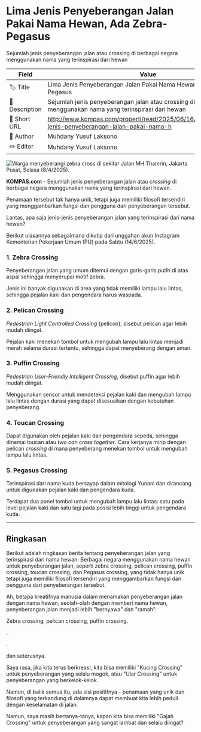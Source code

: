 # Lima Jenis Penyeberangan Jalan Pakai Nama Hewan, Ada Zebra-Pegasus

Sejumlah jenis penyeberangan jalan atau crossing di berbagai negara menggunakan nama yang terinspirasi dari hewan

| Field         | Value                                                       |
|---------------|-------------------------------------------------------------|
| 🏷️ Title       | Lima Jenis Penyeberangan Jalan Pakai Nama Hewan, Ada Zebra-Pegasus |
| 📝 Description | Sejumlah jenis penyeberangan jalan atau crossing di berbagai negara menggunakan nama yang terinspirasi dari hewan |
| 🔗 Short URL   | http://www.kompas.com/properti/read/2025/06/16/083000621/lima-jenis-penyeberangan-jalan-pakai-nama-h |
| 👤 Author      | Muhdany Yusuf Laksono |
| ✏️ Editor      | Muhdany Yusuf Laksono |

![Warga menyeberangi zebra cross di sekitar Jalan MH Thamrin, Jakarta Pusat, Selasa (8/4/2025).](https://asset.kompas.com/crops/rFukHR69hpSKa25NyausPE42OsU=/0x0:3500x2333/750x500/data/photo/2025/04/08/67f4be35bb80b.jpg)

**KOMPAS.com** - Sejumlah jenis penyeberangan jalan atau *crossing* di berbagai negara menggunakan nama yang terinspirasi dari hewan.

Penamaan tersebut tak hanya unik, tetapi juga memiliki filosofi tersendiri yang menggambarkan fungsi dan pengguna dari penyeberangan tersebut.

Lantas, apa saja jenis-jenis penyeberangan jalan yang terinspirasi dari nama hewan?

Berikut ulasannya sebagaimana dikutip dari unggahan akun Instagram Kementerian Pekerjaan Umum (PU) pada Sabtu (14/6/2025).

### 1. Zebra Crossing

Penyeberangan jalan yang umum ditemui dengan garis-garis putih di atas aspal sehingga menyerupai motif zebra.

Jenis ini banyak digunakan di area yang tidak memiliki lampu lalu lintas, sehingga pejalan kaki dan pengendara harus waspada.

### 2. Pelican Crossing

*Pedestrian Light Controlled Crossing* (pelicon), disebut pelican agar lebih mudah diingat.

Pejalan kaki menekan tombol untuk mengubah lampu lalu lintas menjadi merah selama durasi tertentu, sehingga dapat menyeberang dengan aman.

### 3. Puffin Crossing

*Pedestrian User-Friendly Intelligent Crossing*, disebut puffin agar lebih mudah diingat.

Menggunakan sensor untuk mendeteksi pejalan kaki dan mengubah lampu lalu lintas dengan durasi yang dapat disesuaikan dengan kebutuhan penyeberang.

### 4. Toucan Crossing

Dapat digunakan oleh pejalan kaki dan pengendara sepeda, sehingga dinamai toucan atau *two can cross together*. Cara kerjanya mirip dengan pelican *crossing* di mana penyeberang menekan tombol untuk mengubah lampu lalu lintas.

### 5. Pegasus Crossing

Terinspirasi dari nama kuda bersayap dalam mitologi Yunani dan dirancang untuk digunakan pejalan kaki dan pengendara kuda.

Terdapat dua panel tombol untuk mengubah lampu lalu lintas: satu pada level pejalan kaki dan satu lagi pada posisi lebih tinggi untuk pengendara kuda.

---
## Ringkasan

Berikut adalah ringkasan berita tentang penyeberangan jalan yang terinspirasi dari nama hewan: Berbagai negara menggunakan nama hewan untuk penyeberangan jalan, seperti zebra crossing, pelican crossing, puffin crossing, toucan crossing, dan Pegasus crossing, yang tidak hanya unik tetapi juga memiliki filosofi tersendiri yang menggambarkan fungsi dan pengguna dari penyeberangan tersebut.



Ah, betapa kreatifnya manusia dalam menamakan penyeberangan jalan dengan nama hewan, seolah-olah dengan memberi nama hewan, penyeberangan jalan menjadi lebih "bernyawa" dan "ramah".

 Zebra crossing, pelican crossing, puffin crossing.

.

.

 dan seterusnya.

 Saya rasa, jika kita terus berkreasi, kita bisa memiliki "Kucing Crossing" untuk penyeberangan yang selalu mogok, atau "Ular Crossing" untuk penyeberangan yang berkelok-kelok.

 Namun, di balik semua itu, ada sisi positifnya - penamaan yang unik dan filosofi yang terkandung di dalamnya dapat membuat kita lebih peduli dengan keselamatan di jalan.

 Namun, saya masih bertanya-tanya, kapan kita bisa memiliki "Gajah Crossing" untuk penyeberangan yang sangat lambat dan selalu diingat?
